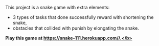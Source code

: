 This project is a snake game with extra elements:
<ul>
  <li>3 types of tasks that done successfully reward with shortening the snake,</li>
  <li>obstacles that collided with punish by elongating the snake.</li>
 </ul>

<b>Play this game at https://snake-111.herokuapp.com//.</b>
